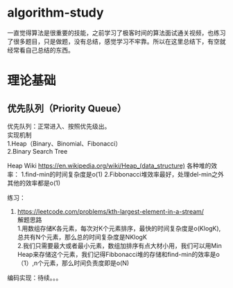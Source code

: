 # algorithm-study
一直觉得算法是很重要的技能，之前学习了极客时间的算法面试通关视频，也练习了很多题目，只是做题，没有总结，感觉学习不牢靠。所以在这里总结下，有空就经常看自己总结的东西。

# 理论基础
## 优先队列（Priority Queue）
优先队列：正常进入、按照优先级出。  
实现机制  
1.Heap（Binary、Binomial、Fibonacci）  
2.Binary Search Tree  


Heap Wiki
https://en.wikipedia.org/wiki/Heap_(data_structure)
各种堆的效率：
1.find-min的时间复杂度是o(1)
2.Fibbonacci堆效率最好，处理del-min之外其他的效率都是o(1)

练习：  
1. https://leetcode.com/problems/kth-largest-element-in-a-stream/  
解题思路  
1.用数组存储K各元素，每次对K个元素排序，最快的时间复杂度是o(KlogK),总共有N个元素，那么总的时间复杂度是NKlogK  
2.我们只需要最大或者最小元素，数组加排序有点大材小用，我们可以用Min Heap来存储这个元素，我们记得Fibbonacci堆的存储和find-min的效率是o（1）,n个元素，那么时间负责度即是o(N)  

编码实现：待续。。。
